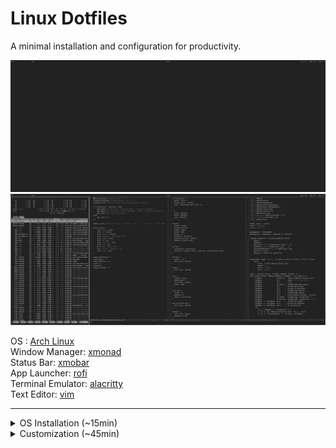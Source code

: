 # Linux Dotfiles

A minimal installation and configuration for productivity.

![screenshot](/img/1.jpg)
![screenshot](/img/2.jpg)

OS : [Arch Linux](https://archlinux.org/)\
Window Manager: [xmonad](https://xmonad.org/)\
Status Bar: [xmobar](https://hackage.haskell.org/package/xmobar)\
App Launcher: [rofi](https://davatorium.github.io/rofi/)\
Terminal Emulator: [alacritty](https://github.com/alacritty/alacritty)\
Text Editor: [vim](https://www.vim.org/)

---

<details>
<summary>OS Installation (~15min)</summary>
    
1. Go through the Pre-Installation steps
    1. [Acquire an installation image](https://wiki.archlinux.org/title/installation_guide#Acquire_an_installation_image)
    2. [Verify signature](https://wiki.archlinux.org/title/installation_guide#Verify_signature)
    3. [Prepare an installation medium](https://wiki.archlinux.org/title/installation_guide#Prepare_an_installation_medium)
    4. [Boot the live environment](https://wiki.archlinux.org/title/installation_guide#Boot_the_live_environment)
  
2. Use the [archinstall](https://wiki.archlinux.org/title/archinstall) helper
    1. `archinstall`
    2. 
| Field                     | Selection                                                     |
|---------------------------|---------------------------------------------------------------|
| Archinstall Language      | English (100%)                                                |
| Mirrors/Mirror region     | United Kingdom                                                |
| Locales/Keyboard layout   | us                                                            |
| Locales/Locale language   | en_US                                                         |
| Locales/Locale encoding   | UTF-8                                                         |
| Disk configuration        | Use a best-effort default partition layout → *disk* → ext4    |
| Disk encryption           | *Encryption password*                                         |
| Bootloader                | Grub                                                          |
| Swap                      | True                                                          |
| Host name                 | *Host name*                                                   |
| Root password             | *Root password*                                               |
| User account              | *User account*                                                |
| Profile/Type              | Minimal                                                       |
| Audio                     | Pipewire                                                      |
| Kernels                   | linux                                                         |
| Additional Packages       | git                                                           |
| Network configuration     | Use NetworkManager                                            |
| Timezone                  | Europe/London                                                 |
| Automatic time sync (NTP) | True                                                          |
| Optional Repositories     | multilib                                                      |
    
3. `reboot` 
4. Enter the BIOS, boot the chosen harddrive, and login.

</details>

<details>
<summary>Customization (~45min)</summary>
<br>
    
1. Clone this repo
```
git clone https://github.com/callumr00/dotfiles.git ~/.dotfiles
```
2. Run the install script

The installation script installs packages using <a href="https://wiki.archlinux.org/title/pacman">pacman</a>, the Arch Linux package manager; it won't work out-of-the-box for other distros. Symlinks are then created for config files.

```
~/.dotfiles/install.sh
```
3. `reboot`
4. Login and enter the desktop environment with `startx`
</details>
